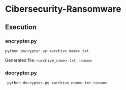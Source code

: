 # Cibersecurity-Ransomware
## Execution
### encrypter.py
<code>python encrypter.py <archive_name>.txt </code>

Generated file: <code><archive_name>.txt.ransom</code>

### decrypter.py
<code> python decrypter.py <archive_name>.txt.ransom </code>
